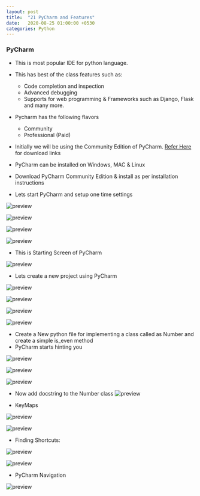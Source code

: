 ```yaml
---
layout: post
title:  "21 PyCharm and Features"
date:   2020-08-25 01:00:00 +0530
categories: Python
---
```

### PyCharm
* This is most popular IDE for python language.
* This has best of the class features such as:
  * Code completion and inspection
  * Advanced debugging
  * Supports for web programming & Frameworks such as Django, Flask and many more.
* Pycharm has the following flavors
  * Community
  * Professional (Paid)
* Initially we will be using the Community Edition of PyCharm.
[Refer Here](https://www.jetbrains.com/pycharm/download/#section=windows) for download links
* PyCharm can be installed on Windows, MAC & Linux

* Download PyCharm Community Edition & install as per installation instructions

* Lets start PyCharm and setup one time settings

![preview](../../../../assets/python71.png)

![preview](../../../../assets/python72.png)

![preview](../../../../assets/python73.png)

![preview](../../../../assets/python74.png)

* This is Starting Screen of PyCharm

![preview](../../../../assets/python75.png)

* Lets create a new project using PyCharm

![preview](../../../../assets/python76.png)

![preview](../../../../assets/python77.png)

![preview](../../../../assets/python78.png)

![preview](../../../../assets/python79.png)

* Create a New python file for implementing a class called as Number and create a simple is_even method
* PyCharm starts hinting you

![preview](../../../../assets/python80.png)

![preview](../../../../assets/python81.png)

![preview](../../../../assets/python82.png)

* Now add docstring to the Number class
![preview](../../../../assets/python83.png)

* KeyMaps

![preview](../../../../assets/python84.png)

![preview](../../../../assets/python85.png)

* Finding Shortcuts:

![preview](../../../../assets/python86.png)

![preview](../../../../assets/python87.png)

* PyCharm Navigation

![preview](../../../../assets/python86.png)